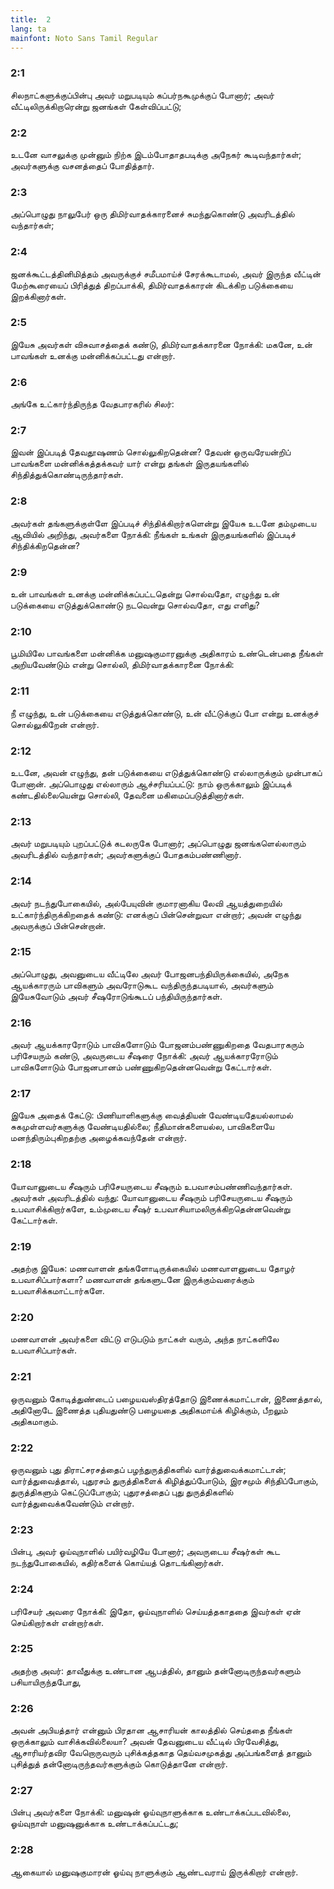 ```yaml
---
title:  2
lang: ta
mainfont: Noto Sans Tamil Regular
---
```


###  2:1

சிலநாட்களுக்குப்பின்பு அவர் மறுபடியும் கப்பர்நகூமுக்குப் போனார்; அவர் வீட்டிலிருக்கிறாரென்று ஜனங்கள் கேள்விப்பட்டு;

###  2:2

உடனே வாசலுக்கு முன்னும் நிற்க இடம்போதாதபடிக்கு அநேகர் கூடிவந்தார்கள்; அவர்களுக்கு வசனத்தைப் போதித்தார்.

###  2:3

அப்பொழுது நாலுபேர் ஒரு திமிர்வாதக்காரனைச் சுமந்துகொண்டு அவரிடத்தில் வந்தார்கள்;

###  2:4

ஜனக்கூட்டத்தினிமித்தம் அவருக்குச் சமீபமாய்ச் சேரக்கூடாமல், அவர் இருந்த வீட்டின் மேற்கூரையைப் பிரித்துத் திறப்பாக்கி, திமிர்வாதக்காரன் கிடக்கிற படுக்கையை இறக்கினார்கள்.

###  2:5

இயேசு அவர்கள் விசுவாசத்தைக் கண்டு, திமிர்வாதக்காரனை நோக்கி: மகனே, உன் பாவங்கள் உனக்கு மன்னிக்கப்பட்டது என்றார்.

###  2:6

அங்கே உட்கார்ந்திருந்த வேதபாரகரில் சிலர்:

###  2:7

இவன் இப்படித் தேவதூஷணம் சொல்லுகிறதென்ன? தேவன் ஒருவரேயன்றிப் பாவங்களை மன்னிக்கத்தக்கவர் யார் என்று தங்கள் இருதயங்களில் சிந்தித்துக்கொண்டிருந்தார்கள்.

###  2:8

அவர்கள் தங்களுக்குள்ளே இப்படிச் சிந்திக்கிறார்களென்று இயேசு உடனே தம்முடைய ஆவியில் அறிந்து, அவர்களை நோக்கி: நீங்கள் உங்கள் இருதயங்களில் இப்படிச் சிந்திக்கிறதென்ன?

###  2:9

உன் பாவங்கள் உனக்கு மன்னிக்கப்பட்டதென்று சொல்வதோ, எழுந்து உன் படுக்கையை எடுத்துக்கொண்டு நடவென்று சொல்வதோ, எது எளிது?

###  2:10

பூமியிலே பாவங்களை மன்னிக்க மனுஷகுமாரனுக்கு அதிகாரம் உண்டென்பதை நீங்கள் அறியவேண்டும் என்று சொல்லி, திமிர்வாதக்காரனை நோக்கி:

###  2:11

நீ எழுந்து, உன் படுக்கையை எடுத்துக்கொண்டு, உன் வீட்டுக்குப் போ என்று உனக்குச் சொல்லுகிறேன் என்றார்.

###  2:12

உடனே, அவன் எழுந்து, தன் படுக்கையை எடுத்துக்கொண்டு எல்லாருக்கும் முன்பாகப் போனான். அப்பொழுது எல்லாரும் ஆச்சரியப்பட்டு: நாம் ஒருக்காலும் இப்படிக் கண்டதில்லையென்று சொல்லி, தேவனை மகிமைப்படுத்தினார்கள்.

###  2:13

அவர் மறுபடியும் புறப்பட்டுக் கடலருகே போனார்; அப்பொழுது ஜனங்களெல்லாரும் அவரிடத்தில் வந்தார்கள்; அவர்களுக்குப் போதகம்பண்ணினார்.

###  2:14

அவர் நடந்துபோகையில், அல்பேயுவின் குமாரனாகிய லேவி ஆயத்துறையில் உட்கார்ந்திருக்கிறதைக் கண்டு: எனக்குப் பின்சென்றுவா என்றார்; அவன் எழுந்து அவருக்குப் பின்சென்றான்.

###  2:15

அப்பொழுது, அவனுடைய வீட்டிலே அவர் போஜனபந்தியிருக்கையில், அநேக ஆயக்காரரும் பாவிகளும் அவரோடுகூட வந்திருந்தபடியால், அவர்களும் இயேசுவோடும் அவர் சீஷரோடுங்கூடப் பந்தியிருந்தார்கள்.

###  2:16

அவர் ஆயக்காரரோடும் பாவிகளோடும் போஜனம்பண்ணுகிறதை வேதபாரகரும் பரிசேயரும் கண்டு, அவருடைய சீஷரை நோக்கி: அவர் ஆயக்காரரோடும் பாவிகளோடும் போஜனபானம் பண்ணுகிறதென்னவென்று கேட்டார்கள்.

###  2:17

இயேசு அதைக் கேட்டு: பிணியாளிகளுக்கு வைத்தியன் வேண்டியதேயல்லாமல் சுகமுள்ளவர்களுக்கு வேண்டியதில்லை; நீதிமான்களையல்ல, பாவிகளையே மனந்திரும்புகிறதற்கு அழைக்கவந்தேன் என்றார்.

###  2:18

யோவானுடைய சீஷரும் பரிசேயருடைய சீஷரும் உபவாசம்பண்ணிவந்தார்கள். அவர்கள் அவரிடத்தில் வந்து: யோவானுடைய சீஷரும் பரிசேயருடைய சீஷரும் உபவாசிக்கிறார்களே, உம்முடைய சீஷர் உபவாசியாமலிருக்கிறதென்னவென்று கேட்டார்கள்.

###  2:19

அதற்கு இயேசு: மணவாளன் தங்களோடிருக்கையில் மணவாளனுடைய தோழர் உபவாசிப்பார்களா? மணவாளன் தங்களுடனே இருக்கும்வரைக்கும் உபவாசிக்கமாட்டார்களே.

###  2:20

மணவாளன் அவர்களை விட்டு எடுபடும் நாட்கள் வரும், அந்த நாட்களிலே உபவாசிப்பார்கள்.

###  2:21

ஒருவனும் கோடித்துண்டைப் பழையவஸ்திரத்தோடு இணைக்கமாட்டான், இணைத்தால், அதினோடே இணைத்த புதியதுண்டு பழையதை அதிகமாய்க் கிழிக்கும், பீறலும் அதிகமாகும்.

###  2:22

ஒருவனும் புது திராட்சரசத்தைப் பழந்துருத்திகளில் வார்த்துவைக்கமாட்டான்; வார்த்துவைத்தால், புதுரசம் துருத்திகளைக் கிழித்துப்போடும், இரசமும் சிந்திப்போகும், துருத்திகளும் கெட்டுப்போகும்; புதுரசத்தைப் புது துருத்திகளில் வார்த்துவைக்கவேண்டும் என்றார்.

###  2:23

பின்பு, அவர் ஓய்வுநாளில் பயிர்வழியே போனார்; அவருடைய சீஷர்கள் கூட நடந்துபோகையில், கதிர்களைக் கொய்யத் தொடங்கினார்கள்.

###  2:24

பரிசேயர் அவரை நோக்கி: இதோ, ஓய்வுநாளில் செய்யத்தகாததை இவர்கள் ஏன் செய்கிறார்கள் என்றார்கள்.

###  2:25

அதற்கு அவர்: தாவீதுக்கு உண்டான ஆபத்தில், தானும் தன்னோடிருந்தவர்களும் பசியாயிருந்தபோது,

###  2:26

அவன் அபியத்தார் என்னும் பிரதான ஆசாரியன் காலத்தில் செய்ததை நீங்கள் ஒருக்காலும் வாசிக்கவில்லையா? அவன் தேவனுடைய வீட்டில் பிரவேசித்து, ஆசாரியர்தவிர வேறொருவரும் புசிக்கத்தகாத தெய்வசமுகத்து அப்பங்களைத் தானும் புசித்துத் தன்னோடிருந்தவர்களுக்கும் கொடுத்தானே என்றார்.

###  2:27

பின்பு அவர்களை நோக்கி: மனுஷன் ஓய்வுநாளுக்காக உண்டாக்கப்படவில்லை, ஓய்வுநாள் மனுஷனுக்காக உண்டாக்கப்பட்டது;

###  2:28

ஆகையால் மனுஷகுமாரன் ஓய்வு நாளுக்கும் ஆண்டவராய் இருக்கிறார் என்றார்.


